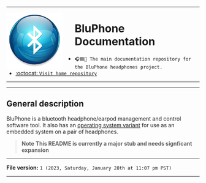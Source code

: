 
***

<img src="/BluetoothBubbleSuper.jpeg" width="148" height="148" align="left" style="margin-right: 30px">

# BluPhone Documentation

- `🎧️🟦️📖️ The main documentation repository for the BluPhone headphones project.`
- [:octocat: `Visit home repository`](https://github.com/seanpm2001/BluPhone/)

***

***

## General description

BluPhone is a bluetooth headphone/earpod management and control software tool. It also has an [operating system variant](https://github.com/seanpm2001/BluPhoneOS/) for use as an embedded system on a pair of headphones.

> **Note** **This README is currently a major stub and needs signficant expansion**

***

**File version:** `1 (2023, Saturday, January 28th at 11:07 pm PST)`

***
